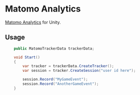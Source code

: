 # Matomo Analytics
[Matomo Analytics](https://matomo.org) for Unity.

## Usage
```csharp
    public MatomoTrackerData trackerData;

    void Start()
    {
        var tracker = trackerData.CreateTracker();
        var session = tracker.CreateSession("user id here");

        session.Record("MyGameEvent");
        session.Record("AnotherGameEvent");
    }
```
